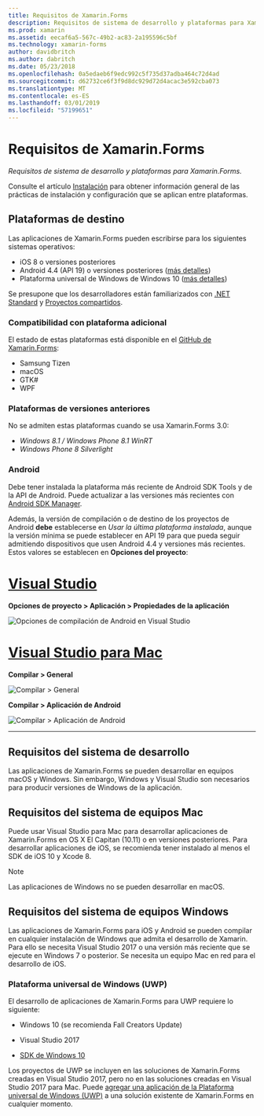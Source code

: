 ```yaml
---
title: Requisitos de Xamarin.Forms
description: Requisitos de sistema de desarrollo y plataformas para Xamarin.Forms.
ms.prod: xamarin
ms.assetid: eecaf6a5-567c-49b2-ac83-2a195596c5bf
ms.technology: xamarin-forms
author: davidbritch
ms.author: dabritch
ms.date: 05/23/2018
ms.openlocfilehash: 0a5edaeb6f9edc992c5f735d37adba464c72d4ad
ms.sourcegitcommit: d62732ce6f3f9d8dc929d72d4acac3e592cba073
ms.translationtype: MT
ms.contentlocale: es-ES
ms.lasthandoff: 03/01/2019
ms.locfileid: "57199651"
---
```

# <a name="xamarinforms-requirements"></a>Requisitos de Xamarin.Forms

_Requisitos de sistema de desarrollo y plataformas para Xamarin.Forms._

Consulte el artículo [Instalación](installation/index.md) para obtener información general de las prácticas de instalación y configuración que se aplican entre plataformas.

## <a name="target-platforms"></a>Plataformas de destino

Las aplicaciones de Xamarin.Forms pueden escribirse para los siguientes sistemas operativos:

- iOS 8 o versiones posteriores
- Android 4.4 (API 19) o versiones posteriores ([más detalles](#android))
- Plataforma universal de Windows de Windows 10 ([más detalles](#windows10))

Se presupone que los desarrolladores están familiarizados con [.NET Standard](~/cross-platform/app-fundamentals/net-standard.md) y [Proyectos compartidos](~/cross-platform/app-fundamentals/shared-projects.md).

### <a name="additional-platform-support"></a>Compatibilidad con plataforma adicional

El estado de estas plataformas está disponible en el [GitHub de Xamarin.Forms](https://github.com/xamarin/Xamarin.Forms/wiki/Platform-Support):

- Samsung Tizen
- macOS
- GTK#
- WPF

### <a name="platforms-from-earlier-versions"></a>Plataformas de versiones anteriores

No se admiten estas plataformas cuando se usa Xamarin.Forms 3.0:

- *Windows 8.1 / Windows Phone 8.1 WinRT*
- *Windows Phone 8 Silverlight*

### <a name="android"></a>Android

Debe tener instalada la plataforma más reciente de Android SDK Tools y de la API de Android. Puede actualizar a las versiones más recientes con [Android SDK Manager](~/android/get-started/installation/android-sdk.md).

Además, la versión de compilación o de destino de los proyectos de Android **debe** establecerse en *Usar la última plataforma instalada*, aunque la versión mínima se puede establecer en API 19 para que pueda seguir admitiendo dispositivos que usen Android 4.4 y versiones más recientes. Estos valores se establecen en **Opciones del proyecto**:

# <a name="visual-studiotabwindows"></a>[Visual Studio](#tab/windows)

**Opciones de proyecto > Aplicación > Propiedades de la aplicación**

![](requirements-images/options-android-vs-sml.png "Opciones de compilación de Android en Visual Studio")

# <a name="visual-studio-for-mactabmacos"></a>[Visual Studio para Mac](#tab/macos)

**Compilar > General**

![](requirements-images/options-general-sml.png "Compilar > General")

**Compilar > Aplicación de Android**

![](requirements-images/options-android-sml.png "Compilar > Aplicación de Android")

-----

## <a name="development-system-requirements"></a>Requisitos del sistema de desarrollo

Las aplicaciones de Xamarin.Forms se pueden desarrollar en equipos macOS y Windows. Sin embargo, Windows y Visual Studio son necesarios para producir versiones de Windows de la aplicación.

## <a name="mac-system-requirements"></a>Requisitos del sistema de equipos Mac

Puede usar Visual Studio para Mac para desarrollar aplicaciones de Xamarin.Forms en OS X El Capitan (10.11) o en versiones posteriores. Para desarrollar aplicaciones de iOS, se recomienda tener instalado al menos el SDK de iOS 10 y Xcode 8.

> [!NOTE]
>  Las aplicaciones de Windows no se pueden desarrollar en macOS.

## <a name="windows-system-requirements"></a>Requisitos del sistema de equipos Windows

Las aplicaciones de Xamarin.Forms para iOS y Android se pueden compilar en cualquier instalación de Windows que admita el desarrollo de Xamarin. Para ello se necesita Visual Studio 2017 o una versión más reciente que se ejecute en Windows 7 o posterior. Se necesita un equipo Mac en red para el desarrollo de iOS.

<a name="windows10" />

### <a name="universal-windows-platform-uwp"></a>Plataforma universal de Windows (UWP)

El desarrollo de aplicaciones de Xamarin.Forms para UWP requiere lo siguiente:

- Windows 10 (se recomienda Fall Creators Update)

- Visual Studio 2017

- [SDK de Windows 10](https://dev.windows.com/downloads/windows-10-sdk)

Los proyectos de UWP se incluyen en las soluciones de Xamarin.Forms creadas en Visual Studio 2017, pero no en las soluciones creadas en Visual Studio 2017 para Mac.
Puede [agregar una aplicación de la Plataforma universal de Windows (UWP)](~/xamarin-forms/platform/windows/installation/index.md) a una solución existente de Xamarin.Forms en cualquier momento.
